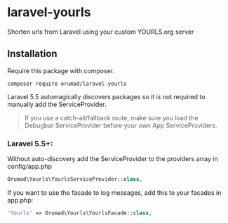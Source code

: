 # laravel-yourls
Shorten urls from Laravel using your custom YOURLS.org server

## Installation

Require this package with composer.

```shell
composer require orumad/laravel-yourls
```

Laravel 5.5 automagically discovers packages so it is not required to manually add the ServiceProvider.

> If you use a catch-all/fallback route, make sure you load the Debugbar ServiceProvider before your own App ServiceProviders.

### Laravel 5.5+:

Without auto-discovery add the ServiceProvider to the providers array in config/app.php

```php
Orumad\Yourls\YourlsServiceProvider::class,
```

If you want to use the facade to log messages, add this to your facades in app.php:

```php
'Yourls' => Orumad\Yourls\YourlsFacade::class,